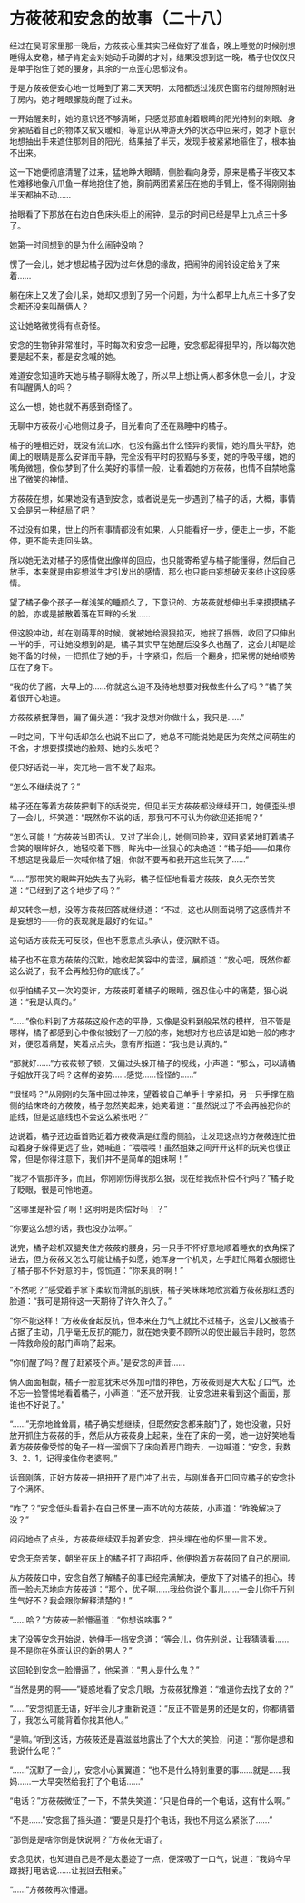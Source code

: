# 方莜莜和安念的故事（二十八）

经过在吴哥家里那一晚后，方莜莜心里其实已经做好了准备，晚上睡觉的时候别想睡得太安稳，橘子肯定会对她动手动脚的才对，结果没想到这一晚，橘子也仅仅只是单手抱住了她的腰身，其余的一点歪心思都没有。

于是方莜莜便安心地一觉睡到了第二天天明，太阳都透过浅灰色窗帘的缝隙照射进了房内，她才睡眼朦胧的醒了过来。

一开始醒来时，她的意识还不够清晰，只感觉那直射着眼睛的阳光特别的刺眼、身旁紧贴着自己的物体又软又暖和，等意识从神游天外的状态中回来时，她才下意识地想抽出手来遮住那刺目的阳光，结果抽了半天，发现手被紧紧地箍住了，根本抽不出来。

这一下她便彻底清醒了过来，猛地睁大眼睛，侧脸看向身旁，原来是橘子半夜又本性难移地像八爪鱼一样地抱住了她，胸前两团紧紧压在她的手臂上，怪不得刚刚抽半天都抽不动……

抬眼看了下那放在右边白色床头柜上的闹钟，显示的时间已经是早上九点三十多了。

她第一时间想到的是为什么闹钟没响？

愣了一会儿，她才想起橘子因为过年休息的缘故，把闹钟的闹铃设定给关了来着……

躺在床上又发了会儿呆，她却又想到了另一个问题，为什么都早上九点三十多了安念都还没来叫醒俩人？

这让她略微觉得有点奇怪。

安念的生物钟非常准时，平时每次和安念一起睡，安念都起得挺早的，所以每次她要是起不来，都是安念喊的她。

难道安念知道昨天她与橘子聊得太晚了，所以早上想让俩人都多休息一会儿，才没有叫醒俩人的吗？

这么一想，她也就不再感到奇怪了。

无聊中方莜莜小心地侧过身子，目光看向了还在熟睡中的橘子。

橘子的睡相还好，既没有流口水，也没有露出什么怪异的表情，她的眉头平舒，她阖上的眼睛是那么安详而平静，完全没有平时的狡黠与多变，她的呼吸平缓，她的嘴角微翘，像似梦到了什么美好的事情一般，让看着她的方莜莜，也情不自禁地露出了微笑的神情。

方莜莜在想，如果她没有遇到安念，或者说是先一步遇到了橘子的话，大概，事情又会是另一种结局了吧？

不过没有如果，世上的所有事情都没有如果，人只能看好一步，便走上一步，不能停，更不能去走回头路。

所以她无法对橘子的感情做出像样的回应，也只能寄希望与橘子能懂得，然后自己放手，本来就是由妄想滋生才引发出的感情，那么也只能由妄想破灭来终止这段感情。

望了橘子像个孩子一样浅笑的睡颜久了，下意识的、方莜莜就想伸出手来摸摸橘子的脸，亦或是披散着落在耳畔的长发……

但这股冲动，却在刚萌芽的时候，就被她给狠狠掐灭，她抿了抿唇，收回了只伸出一半的手，可让她没想到的是，橘子其实早在她醒后没多久也醒了，这会儿却是趁她不备的时候，一把抓住了她的手，十字紧扣，然后一个翻身，把呆愣的她给顺势压在了身下。

“我的优子酱，大早上的……你就这么迫不及待地想要对我做些什么了吗？”橘子笑着很开心地道。

方莜莜紧抿薄唇，偏了偏头道：“我才没想对你做什么，我只是……”

一时之间，下半句话却怎么也说不出口了，她总不可能说她是因为突然之间萌生的不舍，才想要摸摸她的脸颊、她的头发吧？

便只好话说一半，突兀地一言不发了起来。

“怎么不继续说了？”

橘子还在等着方莜莜把剩下的话说完，但见半天方莜莜都没继续开口，她便歪头想了一会儿，坏笑道：“既然你不说的话，那我可不可认为你欲迎还拒呢？”

“怎么可能！”方莜莜当即否认。又过了半会儿，她侧回脸来，双目紧紧地盯着橘子含笑的眼眸好久，她轻咬着下唇，眸光中一丝狠心的决绝道：“橘子姐——如果你不想这是我最后一次喊你橘子姐，你就不要再和我开这些玩笑了……”

“……”那带笑的眼眸开始失去了光彩，橘子怔怔地看着方莜莜，良久无奈苦笑道：“已经到了这个地步了吗？”

却又转念一想，没等方莜莜回答就继续道：“不过，这也从侧面说明了这感情并不是妄想的——你的表现就是最好的佐证。”

这句话方莜莜无可反驳，但也不愿意点头承认，便沉默不语。

橘子也不在意方莜莜的沉默，她收起笑容中的苦涩，展颜道：“放心吧，既然你都这么说了，我不会再触犯你的底线了。”

似乎怕橘子又一次的耍诈，方莜莜盯着橘子的眼睛，强忍住心中的痛楚，狠心说道：“我是认真的。”

“……”像似料到了方莜莜这般作态的平静，又像是没料到般呆然的模样，但不管是哪样，橘子都感到心中像似被划了一刀般的疼，她想对方也应该是如她一般的疼才对，便忍着痛楚，笑着点点头，意有所指道：“我也是认真的。”

“那就好……”方莜莜顿了顿，又偏过头躲开橘子的视线，小声道：“那么，可以请橘子姐放开我了吗？这样的姿势……感觉……怪怪的……”

“很怪吗？”从刚刚的失落中回过神来，望着被自己单手十字紧扣，另一只手撑在脑侧的给床咚的方莜莜，橘子忽然笑起来，她笑着道：“虽然说过了不会再触犯你的底线，但是这底线也不会这么紧张吧？”

边说着，橘子还边垂首贴近着方莜莜满是红霞的侧脸，让发现这点的方莜莜连忙扭动着身子躲得更远了些，她喊道：“喂喂喂！虽然姐妹之间开开这样的玩笑也很正常，但是你得注意下，我们并不是简单的姐妹啊！”

“我才不管那许多，而且，你刚刚伤得我那么狠，现在给我点补偿不行吗？”橘子眨了眨眼，很是可怜地道。

“这哪里是补偿了啊！这明明是肉偿好吗！？”

“你要这么想的话，我也没办法啊。”

说完，橘子趁机双腿夹住方莜莜的腰身，另一只手不怀好意地顺着睡衣的衣角探了进去，但方莜莜又怎么可能让橘子如愿，她浑身一个机灵，左手赶忙隔着衣服摁住了橘子那不怀好意的手，惊慌道：“你来真的啊！”

“不然呢？”感受着手掌下柔软而滑腻的肌肤，橘子笑眯眯地欣赏着方莜莜那红透的脸道：“我可是期待这一天期待了许久许久了。”

“你不能这样！”方莜莜奋起反抗，但本来在力气上就比不过橘子，这会儿又被橘子占据了主动，几乎毫无反抗的能力，就在她快要不顾所以的使出最后手段时，忽然一阵救命般的敲门声响了起来。

“你们醒了吗？醒了赶紧吱个声。”是安念的声音……

俩人面面相觑，橘子一脸意犹未尽外加可惜的神色，方莜莜则是大大松了口气，还不忘一脸警惕地看着橘子，小声道：“还不放开我，让安念进来看到这个画面，那谁也不好说了。”

“……”无奈地耸耸肩，橘子确实想继续，但既然安念都来敲门了，她也没辙，只好放开抓住方莜莜的手，然后从方莜莜身上起来，坐在了床的一旁，她一边好笑地看着方莜莜像受惊的兔子一样一溜烟下了床向着房门跑去，一边喊道：“安念，我数 3、2、1，记得接住你老婆啊。”

话音刚落，正好方莜莜一把扭开了房门冲了出去，与刚准备开口回应橘子的安念扑了个满怀。

“咋了？”安念低头看着扑在自己怀里一声不吭的方莜莜，小声道：“昨晚解决了没？”

闷闷地点了点头，方莜莜继续双手抱着安念，把头埋在他的怀里一言不发。

安念无奈苦笑，朝坐在床上的橘子打了声招呼，他便抱着方莜莜回了自己的房间。

从方莜莜口中，安念自然了解橘子的事已经完满解决，便放下了对橘子的担心，转而一脸忐忑地向方莜莜道：“那个，优子啊……我给你说个事儿……一会儿你千万别生气好不？我会跟你解释清楚的！”

“……哈？”方莜莜一脸懵逼道：“你想说啥事？”

末了没等安念开始说，她伸手一档安念道：“等会儿，你先别说，让我猜猜看……是不是你在外面认识的新的男人？”

这回轮到安念一脸懵逼了，他呆道：“男人是什么鬼？”

“当然是男的啊——”疑惑地看了安念几眼，方莜莜犹豫道：“难道你去找了女的？”

“……”安念彻底无语，好半会儿才重新说道：“反正不管是男的还是女的，你都猜错了，我怎么可能背着你找其他人。”

“是嘛。”听到这话，方莜莜还是喜滋滋地露出了个大大的笑脸，问道：“那你是想和我说什么呢？”

“……”沉默了一会儿，安念小心翼翼道：“也不是什么特别重要的事……就是……我妈……一大早突然给我打了个电话……”

“电话？”方莜莜微怔了一下，不禁失笑道：“只是伯母的一个电话，这有什么啊。”

“不是……”安念摇了摇头道：“要是只是打个电话，我也不用这么紧张了……”

“那倒是是啥你倒是快说啊？”方莜莜无语了。

安念见状，也知道自己是不是太墨迹了一点，便深吸了一口气，说道：“我妈今早跟我打电话说……让我回去相亲。”

“……”方莜莜再次懵逼。
